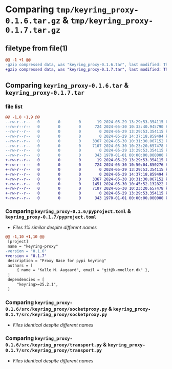 # Comparing `tmp/keyring_proxy-0.1.6.tar.gz` & `tmp/keyring_proxy-0.1.7.tar.gz`

## filetype from file(1)

```diff
@@ -1 +1 @@
-gzip compressed data, was "keyring_proxy-0.1.6.tar", last modified: Thu May 30 10:33:40 2024, max compression
+gzip compressed data, was "keyring_proxy-0.1.7.tar", last modified: Thu May 30 10:50:04 2024, max compression
```

## Comparing `keyring_proxy-0.1.6.tar` & `keyring_proxy-0.1.7.tar`

### file list

```diff
@@ -1,8 +1,9 @@
--rw-r--r--   0        0        0       19 2024-05-29 13:29:53.354115 keyring_proxy-0.1.6/README.md
--rw-r--r--   0        0        0      724 2024-05-30 10:33:40.945790 keyring_proxy-0.1.6/pyproject.toml
--rw-r--r--   0        0        0        0 2024-05-29 13:29:53.354115 keyring_proxy-0.1.6/src/keyring_proxy/__init__.py
--rw-r--r--   0        0        0        0 2024-05-29 14:37:18.859494 keyring_proxy-0.1.6/src/keyring_proxy/py.typed
--rw-r--r--   0        0        0     3367 2024-05-30 10:31:30.067152 keyring_proxy-0.1.6/src/keyring_proxy/socketproxy.py
--rw-r--r--   0        0        0     7107 2024-05-30 10:23:20.657478 keyring_proxy-0.1.6/src/keyring_proxy/transport.py
--rw-r--r--   0        0        0        0 2024-05-29 13:29:53.354115 keyring_proxy-0.1.6/tests/__init__.py
--rw-r--r--   0        0        0      343 1970-01-01 00:00:00.000000 keyring_proxy-0.1.6/PKG-INFO
+-rw-r--r--   0        0        0       19 2024-05-29 13:29:53.354115 keyring_proxy-0.1.7/README.md
+-rw-r--r--   0        0        0      724 2024-05-30 10:50:04.850276 keyring_proxy-0.1.7/pyproject.toml
+-rw-r--r--   0        0        0        0 2024-05-29 13:29:53.354115 keyring_proxy-0.1.7/src/keyring_proxy/__init__.py
+-rw-r--r--   0        0        0        0 2024-05-29 14:37:18.859494 keyring_proxy-0.1.7/src/keyring_proxy/py.typed
+-rw-r--r--   0        0        0     3367 2024-05-30 10:31:30.067152 keyring_proxy-0.1.7/src/keyring_proxy/socketproxy.py
+-rw-r--r--   0        0        0     1451 2024-05-30 10:45:52.132822 keyring_proxy-0.1.7/src/keyring_proxy/stdioproxy.py
+-rw-r--r--   0        0        0     7107 2024-05-30 10:23:20.657478 keyring_proxy-0.1.7/src/keyring_proxy/transport.py
+-rw-r--r--   0        0        0        0 2024-05-29 13:29:53.354115 keyring_proxy-0.1.7/tests/__init__.py
+-rw-r--r--   0        0        0      343 1970-01-01 00:00:00.000000 keyring_proxy-0.1.7/PKG-INFO
```

### Comparing `keyring_proxy-0.1.6/pyproject.toml` & `keyring_proxy-0.1.7/pyproject.toml`

 * *Files 1% similar despite different names*

```diff
@@ -1,10 +1,10 @@
 [project]
 name = "keyring-proxy"
-version = "0.1.6"
+version = "0.1.7"
 description = "Proxy Base for pypi keyring"
 authors = [
     { name = "Kalle M. Aagaard", email = "git@k-moeller.dk" },
 ]
 dependencies = [
     "keyring>=25.2.1",
 ]
```

### Comparing `keyring_proxy-0.1.6/src/keyring_proxy/socketproxy.py` & `keyring_proxy-0.1.7/src/keyring_proxy/socketproxy.py`

 * *Files identical despite different names*

### Comparing `keyring_proxy-0.1.6/src/keyring_proxy/transport.py` & `keyring_proxy-0.1.7/src/keyring_proxy/transport.py`

 * *Files identical despite different names*

